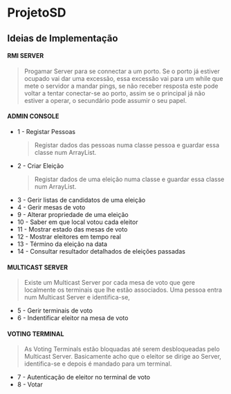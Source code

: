# ProjetoSD

## Ideias de Implementação

#### RMI SERVER
> Progamar Server para se connectar a um porto. Se o porto já estiver ocupado vai dar uma
> excessão, essa excessão vai para um while que mete o servidor a mandar pings, se não receber
> resposta este pode voltar a tentar conectar-se ao porto, assim se o principal já não estiver
> a operar, o secundário pode assumir o seu papel.


#### ADMIN CONSOLE
* 1 - Registar Pessoas
  > Registar dados das pessoas numa classe pessoa e guardar essa classe num ArrayList.
* 2 - Criar Eleição
  > Registar dados de uma eleição numa classe e guardar essa classe num ArrayList.
* 3 - Gerir listas de candidatos de uma eleição
* 4 - Gerir mesas de voto
* 9 - Alterar propriedade de uma eleição
* 10 - Saber em que local votou cada eleitor
* 11 - Mostrar estado das mesas de voto
* 12 - Mostrar eleitores em tempo real
* 13 - Término da eleição na data
* 14 - Consultar resultador detalhados de eleições passadas


#### MULTICAST SERVER
> Existe um Multicast Server por cada mesa de voto que gere localmente os terminais
> que lhe estão associados. Uma pessoa entra num Multicast Server e identifica-se,

* 5 - Gerir terminais de voto
* 6 - Indentificar eleitor na mesa de voto


#### VOTING TERMINAL
> As Voting Terminals estão bloquadas até serem desbloqueadas pelo Multicast Server.
> Basicamente acho que o eleitor se dirige ao Server, identifica-se e depois é mandado
> para um terminal.

* 7 - Autenticação de eleitor no terminal de voto
* 8 - Votar

